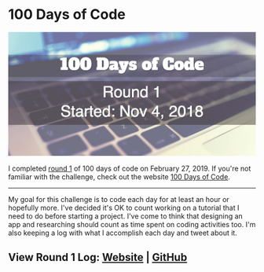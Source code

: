 # 100 Days of Code

![100 Days of Code Round 1 Image](assets/images/100-days-of-code-round-1.jpg)

I completed [round 1](https://kellim.github.io/100-days-of-code/round1) of 100 days of code on February 27, 2019. If you're not familiar with the challenge, check out the website [100 Days of Code](https://www.100daysofcode.com/).

---
My goal for this challenge is to code each day for at least an hour or hopefully more. I've decided it's OK to count working on a tutorial that I need to do before starting a project. I've come to think that designing an app and researching should count as time spent on coding activities too. I'm also keeping a log with what I accomplish each day and tweet about it.

## View Round 1 Log: [Website](https://kellim.github.io/100-days-of-code/round1) | [GitHub](https://github.com/kellim/100-days-of-code/blob/master/round1.md)

